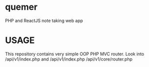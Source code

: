 # quemer
PHP and ReactJS note taking web app

# USAGE
This repository contains very simple OOP PHP MVC router. Look into /api/v1/index.php and /api/v1/index.php /api/v1/core/router.php
